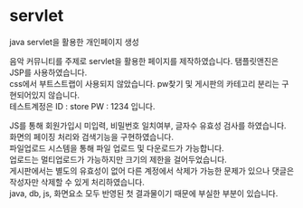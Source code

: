 # servlet
java servlet을 활용한 개인페이지 생성    
  
음악 커뮤니티를 주제로 servlet을 활용한 페이지를 제작하였습니다. 
탬플릿앤진은 JSP를 사용하였습니다.   
css에서 부트스트랩이 사용되지 않았습니다. pw찾기 및 게시판의 카테고리 분리는 구현되어있지 않습니다.   
테스트계정은 ID : store   PW : 1234 입니다.   

  
JS를 통해 회원가입시 미입력, 비밀번호 일치여부, 글자수 유효성 검사를 하였습니다.  
화면의 페이징 처리와 검색기능을 구현하였습니다.  
파일업로드 시스템을 통해 파일 업로드 및 다운로드가 가능합니다.  
업로드는 멀티업로드가 가능하지만 크기의 제한을 걸어두었습니다.  
게시판에서는 별도의 유효성이 없어 다른 계정에서 삭제가 가능한 문제가 있으나 댓글은 작성자만 삭제할 수 있게 처리하였습니다.  
java, db, js, 화면요소 모두 반영된 첫 결과물이기 때문에 부실한 부분이 있습니다.  

